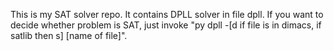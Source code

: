 This is my SAT solver repo. It contains DPLL solver in file dpll. If you want to decide whether problem is SAT, just invoke "py dpll -[d if file is in dimacs, if satlib then s] [name of file]".
